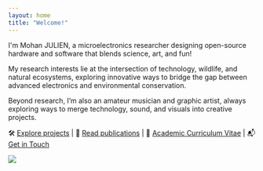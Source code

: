 ```yaml
---
layout: home
title: "Welcome!"
---
```


 
I'm Mohan JULIEN, a microelectronics researcher designing open-source hardware and software that blends science, art, and fun!

My research interests lie at the intersection of technology, wildlife, and natural ecosystems, exploring innovative ways to bridge the gap between advanced electronics and environmental conservation.

Beyond research, I’m also an amateur musician and graphic artist, always exploring ways to merge technology, sound, and visuals into creative projects.

🛠 [Explore projects](./projects) | 🔬 [Read publications](./publications) | 📄 [Academic Curriculum Vitae](./cv) | 📬 [Get in Touch](./contact)

![](assets/images/base_logo_minimalist_3_blacknwhite_inverted.png)